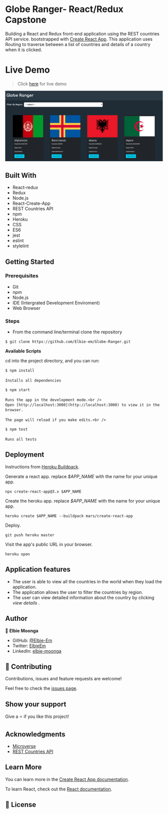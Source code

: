 # Globe Ranger- React/Redux Capstone
Building a React and Redux front-end application using the REST countries API service. bootstrapped with [Create React App](https://github.com/facebook/create-react-app). This application uses Routing to traverse between a list of countries and details of a country when it is clicked.

# Live Demo

> Click [here](https://globe-ranger.herokuapp.com/) for live demo

![screenshot](public/assets/screenshot.png)

## Built With
- React-redux
- Redux
- Node.js
- React-Create-App
- REST Countries API
- npm
- Heroku
- CSS
- ES6
- jest
- eslint
- stylelint

## Getting Started

### Prerequisites
  * Git
  * npm
  * Node.js
  * IDE (Intergrated Development Enviroment)
  * Web Browser

### Steps
- From the command line/terminal clone the repository

```
$ git clone https://github.com/Elbie-em/Globe-Ranger.git
```

**Available Scripts**

cd into the project directory, and you can run:

```
$ npm install

Installs all dependencies
```

```
$ npm start

Runs the app in the development mode.<br />
Open [http://localhost:3000](http://localhost:3000) to view it in the browser.

The page will reload if you make edits.<br />
```

```
$ npm test

Runs all tests
```

## Deployment

Instructions from [Heroku Buildpack](https://github.com/mars/create-react-app-buildpack).

Generate a react app.
replace *$APP_NAME* with the name for your unique app.

```
npx create-react-app@3.x $APP_NAME
```
Create the heroku app.
replace *$APP_NAME* with the name for your unique app.

```
heroku create $APP_NAME --buildpack mars/create-react-app
```

Deploy.

```
git push heroku master
```
Visit the app's public URL in your browser.

```
heroku open
```

## Application features

- The user is able to view all the countries in the world when they load the application.
- The application allows the user to filter the countries by region.
- The user can view detailed information about the country by clicking *view details* .
   
## Author

👤 **Elbie Moonga**

- GitHub: [@Elbie-Em](https://github.com/Elbie-em)
- Twitter: [ElbieEm](https://twitter.com/ElbieEm)
- LinkedIn: [elbie-moonga](https://www.linkedin.com/in/elbiemoonga/) 

## 🤝 Contributing

Contributions, issues and feature requests are welcome!

Feel free to check the [issues page](https://github.com/Elbie-em/Globe-Ranger/issues).

## Show your support

Give a ⭐️ if you like this project!

## Acknowledgments

- [Microverse](microverse.org)
- [REST Countries API](https://restcountries.eu/)

## Learn More

You can learn more in the [Create React App documentation](https://facebook.github.io/create-react-app/docs/getting-started).

To learn React, check out the [React documentation](https://reactjs.org/).

## 📝 License
